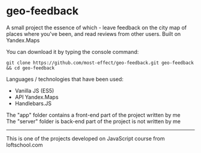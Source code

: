 # geo-feedback

A small project the essence of which - leave feedback on the city map of places where you've been, and read reviews from other users. Built on Yandex.Maps

You can download it by typing the console command:
```
git clone https://github.com/most-effect/geo-feedback.git geo-feedback && cd geo-feedback
```
Languages / technologies that have been used:
* Vanilla JS (ES5)
* API Yandex.Maps
* Handlebars.JS

The "app" folder contains a front-end part of the project written by me<br>
The "server" folder is back-end part of the project is not written by me

***
This is one of the projects developed on JavaScript course from loftschool.com
